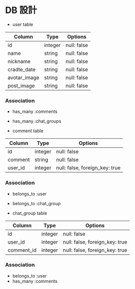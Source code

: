 # DB  設計

- user table

|Column|Type|Options|
|------|----|-------|
|id|integer|null: false|
|name|string|null: false|
|nickname|string|null: false|
|cradte_date|string|null: false|
|avotar_image|string|null: false|
|post_image|string|null: false|

### Association
- has_many :comments
- has_many :chat_groups

- comment table

|Column|Type|Options|
|------|----|-------|
|id|integer|null: false|
|comment|string|null: false|
|user_id|integer|null: false, foreign_key: true|

### Association
- belongs_to :user
- belongs_to :chat_group



- chat_group table

|Column|Type|Options|
|------|----|-------|
|id|integer|null: false|
|user_id|integer|null: false, foreign_key: true|
|comment_id|integer|null: false, foreign_key: true|

### Association
- belongs_to :user
- has_many :comments





